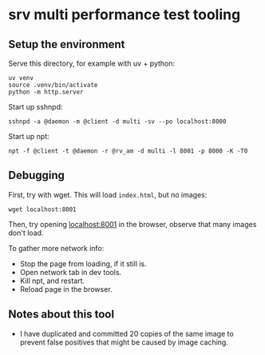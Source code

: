 # srv multi performance test tooling

## Setup the environment

Serve this directory, for example with uv + python:

```
uv venv
source .venv/bin/activate
python -m http.server
```

Start up sshnpd:

```
sshnpd -a @daemon -m @client -d multi -sv --po localhost:8000
```

Start up npt:

```
npt -f @client -t @daemon -r @rv_am -d multi -l 8001 -p 8000 -K -T0
```

## Debugging

First, try with wget. This will load `index.html`, but no images:

```
wget localhost:8001
```

Then, try opening [localhost:8001](http://localhost:8001) in the browser,
observe that many images don't load.

To gather more network info:

- Stop the page from loading, if it still is.
- Open network tab in dev tools.
- Kill npt, and restart.
- Reload page in the browser.

## Notes about this tool

- I have duplicated and committed 20 copies of the same image to prevent false
  positives that might be caused by image caching.
